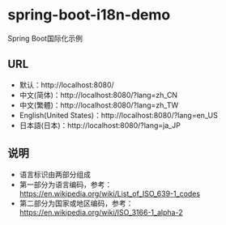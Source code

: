 # spring-boot-i18n-demo
Spring Boot国际化示例
## URL
- 默认：http://localhost:8080/
- 中文(简体)：http://localhost:8080/?lang=zh_CN
- 中文(繁體)：http://localhost:8080/?lang=zh_TW
- English(United States)：http://localhost:8080/?lang=en_US
- 日本語(日本)：http://localhost:8080/?lang=ja_JP
## 说明
- 语言标识由两部分组成
- 第一部分为语言编码，参考：https://en.wikipedia.org/wiki/List_of_ISO_639-1_codes
- 第二部分为国家或地区编码，参考：https://en.wikipedia.org/wiki/ISO_3166-1_alpha-2
